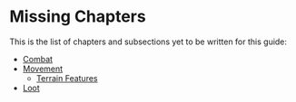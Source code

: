 # Missing Chapters #

This is the list of chapters and subsections yet to be written for this 
guide:

* [Combat](#combat)
* [Movement](#movement)
    * [Terrain Features](#terrain-features)
* [Loot](#loot)
